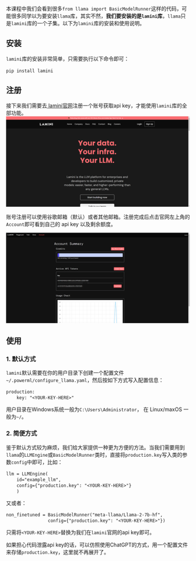 本课程中我们会看到很多`from llama import BasicModelRunner`这样的代码，可能很多同学以为要安装`llama`库，其实不然，<b>我们要安装的是`lamini`库</b>，`llama`只是`lamini`库的一个子集。以下为`lamini`库的安装和使用说明。

## 安装
`lamini`库的安装非常简单，只需要执行以下命令即可：

`pip install lamini`

## 注册
接下来我们需要去[ lamini官网](https://www.lamini.ai/)注册一个账号获取api key，才能使用`lamini`库的全部功能。
![lamini官网](../../figures/Finetuning%20Large%20Language%20Models/lamini官网.png)

账号注册可以使用谷歌邮箱（默认）或者其他邮箱。注册完成后点击官网左上角的`Account`即可看到自己的 api key 以及剩余额度。

![lamini官网](../../figures/Finetuning%20Large%20Language%20Models/lamini官网_apikey.png)

## 使用
### 1. 默认方式
`lamini`默认需要在你的用户目录下创建一个配置文件 `~/.powerml/configure_llama.yaml`，然后按如下方式写入配置信息：

```
production:
    key: "<YOUR-KEY-HERE>"
```

用户目录在Windows系统一般为`C:\Users\Administrator`， 在 Linux/maxOS 一般为`~/`。

### 2. 简便方式
鉴于默认方式较为麻烦，我们给大家提供一种更为方便的方法。当我们需要用到`llama`的`LLMEngine`或`BasicModelRunner`类时，直接将`production.key`写入类的参数`config`中即可，比如：

```
llm = LLMEngine(
    id="example_llm",
    config={"production.key": "<YOUR-KEY-HERE>"}
    )
```

又或者：
```
non_finetuned = BasicModelRunner("meta-llama/Llama-2-7b-hf", 
                config={"production.key": "<YOUR-KEY-HERE>"})

```

只需将`<YOUR-KEY-HERE>`替换为我们在`lamini`官网的api key即可。

如果担心代码泄露api key的话，可以仿照使用ChatGPT的方式，用一个配置文件来存储`production.key`，这里就不再展开了。
